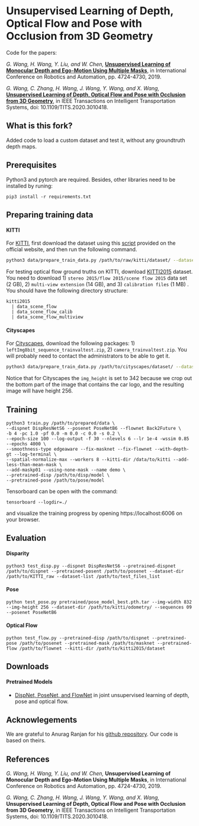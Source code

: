 # Unsupervised Learning of Depth, Optical Flow and Pose with Occlusion from 3D Geometry

Code for the papers: 

*G. Wang, H. Wang, Y. Liu, and W. Chen,*  [**Unsupervised Learning of Monocular Depth and Ego-Motion Using Multiple Masks**](https://ieeexplore.ieee.org/abstract/document/8793622), in International Conference on Robotics and Automation, pp. 4724-4730, 2019.

*G. Wang, C. Zhang, H. Wang, J. Wang, Y. Wang, and X. Wang,*  [**Unsupervised Learning of Depth, Optical Flow and Pose with Occlusion from 3D Geometry**](https://ieeexplore.ieee.org/document/9152137), in IEEE Transactions on Intelligent Transportation Systems, doi: 10.1109/TITS.2020.3010418.

## What is this fork?

Added code to load a custom dataset and test it, without any groundtruth depth maps.

## Prerequisites

Python3 and pytorch are required. Besides, other libraries need to be installed by runing:
```
pip3 install -r requirements.txt
```

## Preparing training data

#### KITTI
For [KITTI](http://www.cvlibs.net/datasets/kitti/raw_data.php), first download the dataset using this [script](http://www.cvlibs.net/download.php?file=raw_data_downloader.zip) provided on the official website, and then run the following command.

```bash
python3 data/prepare_train_data.py /path/to/raw/kitti/dataset/ --dataset-format 'kitti' --dump-root /path/to/resulting/formatted/data/ --width 832 --height 256 --num-threads 1 --static-frames data/static_frames.txt --with-gt
```

For testing optical flow ground truths on KITTI, download [KITTI2015](http://www.cvlibs.net/datasets/kitti/eval_scene_flow.php?benchmark=flow) dataset. You need to download 1) `stereo 2015/flow 2015/scene flow 2015` data set (2 GB), 2) `multi-view extension` (14 GB), and 3) `calibration files` (1 MB) . You should have the following directory structure:
```
kitti2015
  | data_scene_flow  
  | data_scene_flow_calib
  | data_scene_flow_multiview  
```

#### Cityscapes

For [Cityscapes](https://www.cityscapes-dataset.com/), download the following packages: 1) `leftImg8bit_sequence_trainvaltest.zip`, 2) `camera_trainvaltest.zip`. You will probably need to contact the administrators to be able to get it.

```bash
python3 data/prepare_train_data.py /path/to/cityscapes/dataset/ --dataset-format 'cityscapes' --dump-root /path/to/resulting/formatted/data/ --width 832 --height 342 --num-threads 1
```

Notice that for Cityscapes the `img_height` is set to 342 because we crop out the bottom part of the image that contains the car logo, and the resulting image will have height 256.

## Training

```
python3 train.py /path/to/prepared/data \
--dispnet DispResNetS6 --posenet PoseNetB6 --flownet Back2Future \
-b 4 -pc 1.0 -pf 0.0 -m 0.0 -c 0.0 -s 0.2 \
--epoch-size 100 --log-output -f 30 --nlevels 6 --lr 1e-4 -wssim 0.85 --epochs 4000 \
--smoothness-type edgeaware --fix-masknet --fix-flownet --with-depth-gt --log-terminal \
--spatial-normalize-max --workers 8 --kitti-dir /data/to/kitti --add-less-than-mean-mask \
--add-maskp01 --using-none-mask --name demo \
--pretrained-disp /path/to/disp/model \
--pretrained-pose /path/to/pose/model
```

Tensorboard can be open with the command:
```
tensorboard --logdir=./
```
and visualize the training progress by opening https://localhost:6006 on your browser.

## Evaluation

#### Disparity

```
python3 test_disp.py --dispnet DispResNetS6 --pretrained-dispnet /path/to/dispnet --pretrained-posent /path/to/posenet --dataset-dir /path/to/KITTI_raw --dataset-list /path/to/test_files_list
```

#### Pose

```
python test_pose.py pretrained/pose_model_best.pth.tar --img-width 832 --img-height 256 --dataset-dir /path/to/kitti/odometry/ --sequences 09 --posenet PoseNetB6
```


#### Optical Flow

```
python test_flow.py --pretrained-disp /path/to/dispnet --pretrained-pose /path/to/posenet --pretrained-mask /path/to/masknet --pretrained-flow /path/to/flownet --kitti-dir /path/to/kitti2015/dataset
```

## Downloads
#### Pretrained Models
- [DispNet, PoseNet, and FlowNet](https://jbox.sjtu.edu.cn/l/6uq1SX) in joint unsupervised learning of depth, pose and optical flow.


## Acknowlegements
We are grateful to Anurag Ranjan for his [github repository](https://github.com/anuragranj/cc). Our code is based on theirs. 

## References

*G. Wang, H. Wang, Y. Liu, and W. Chen,* **Unsupervised Learning of Monocular Depth and Ego-Motion Using Multiple Masks**, in International Conference on Robotics and Automation, pp. 4724-4730, 2019.

*G. Wang, C. Zhang, H. Wang, J. Wang, Y. Wang, and X. Wang,*  **Unsupervised Learning of Depth, Optical Flow and Pose with Occlusion from 3D Geometry**, in IEEE Transactions on Intelligent Transportation Systems, doi: 10.1109/TITS.2020.3010418.
